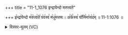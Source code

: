 +++
title = "11-1_1076 इन्द्रायेन्दो मरुत्वते"

+++
इ꣡न्द्रा꣢येन्दो म꣣रु꣡त्व꣢ते꣣ प꣡व꣢स्व꣣ म꣡धु꣢मत्तमः। अ꣣र्क꣢स्य꣣ यो꣡नि꣢मा꣣स꣡द꣢म् ॥ 11-1:1076 ॥

<details><summary>विस्वर-मूलम् (VC)</summary>

इन्द्रायेन्दो मरुत्वते पवस्व मधुमत्तमः । अर्कस्य योनिमासदम् ॥१०७६॥
</details>